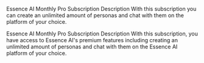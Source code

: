 Essence AI Monthly Pro Subscription Description
With this subscription you can create an unlimited amount of personas and chat with them on the platform of your choice. 

Essence AI Monthly Pro Subscription Description
With this subscription, you have access to Essence AI's premium features including creating an unlimited amount of personas and chat with them on the Essence AI platform of your choice. 

